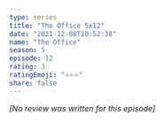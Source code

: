 ```yaml
---
type: series
title: "The Office 5x12"
date: "2021-12-08T10:52:38"
name: "The Office"
season: 5
episode: 12
rating: 3
ratingEmoji: "⭐️⭐️⭐️"
share: false
---
```


_[No review was written for this episode]_
